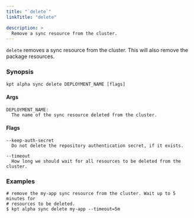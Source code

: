 ```yaml
---
title: "`delete`"
linkTitle: "delete"

description: >
  Remove a sync resource from the cluster.
---
```


<!--mdtogo:Short
    Remove a sync resource from the cluster.
-->

`delete` removes a sync resource from the cluster. This will also remove
the package resources.

### Synopsis

<!--mdtogo:Long-->

```
kpt alpha sync delete DEPLOYMENT_NAME [flags]
```

#### Args

```
DEPLOYMENT_NAME:
  The name of the sync resource deleted from the cluster.
```

#### Flags

```
--keep-auth-secret
  Do not delete the repository authentication secret, if it exists.

--timeout
  How long we should wait for all resources to be deleted from the cluster.
```

<!--mdtogo-->

### Examples

<!--mdtogo:Examples-->

```shell
# remove the my-app sync resource from the cluster. Wait up to 5 minutes for
# resources to be deleted.
$ kpt alpha sync delete my-app --timeout=5m
```

<!--mdtogo-->